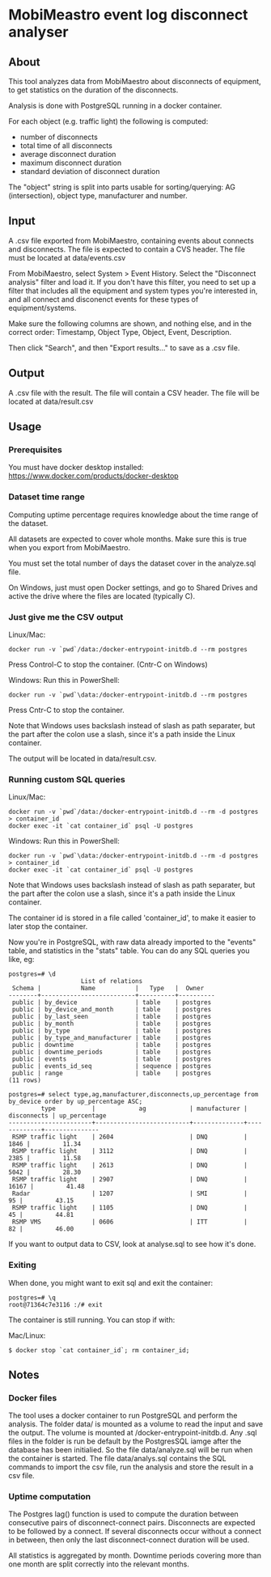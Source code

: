 # MobiMeastro event log disconnect analyser

## About
This tool analyzes data from MobiMaestro about disconnects of equipment,
to get statistics on the duration of the disconnects.

Analysis is done with PostgreSQL running in a docker container.

For each object (e.g. traffic light) the following is computed:

- number of disconnects
- total time of all disconnects
- average disconnect duration
- maximum disconnect duration
- standard deviation of disconnect duration

The "object" string is split into parts usable for sorting/querying:
AG (intersection), object type, manufacturer and number.

## Input
A .csv file exported from MobiMaestro, containing events about connects and disconnects.
The file is expected to contain a CVS header.
The file must be located at data/events.csv

From MobiMaestro, select System > Event History. Select the "Disconnect analysis" filter and load it. If you don't have this filter, you need to set up a filter that includes all the equipment and system types you're interested in, and all connect and disconenct events for these types of equipment/systems.

Make sure the following columns are shown, and nothing else, and in the correct order:
Timestamp, Object Type, Object,  Event, Description.

Then click "Search", and then "Export results..." to save as a .csv file.

## Output
A .csv file with the result.
The file will contain a CSV header.
The file will be located at data/result.csv

## Usage

### Prerequisites
You must have docker desktop installed:
https://www.docker.com/products/docker-desktop

### Dataset time range
Computing uptime percentage requires knowledge about the time range of the dataset.

All datasets are expected to cover whole months. Make sure this is true when you export from MobiMaestro.

You must set the total number of days the dataset cover in the analyze.sql file.

On Windows, just must open Docker settings, and go to Shared Drives and active the drive where the
files are located (typically C).

### Just give me the CSV output

Linux/Mac:
```
docker run -v `pwd`/data:/docker-entrypoint-initdb.d --rm postgres
```
Press Control-C to stop the container. (Cntr-C on Windows)


Windows:
Run this in PowerShell:
```
docker run -v `pwd`\data:/docker-entrypoint-initdb.d --rm postgres
```
Press Cntr-C to stop the container.

Note that Windows uses backslash instead of slash as path separater, but the part after the colon use a slash, since it's a path inside the Linux container.


The output will be located in data/result.csv.

### Running custom SQL queries
Linux/Mac:
```
docker run -v `pwd`/data:/docker-entrypoint-initdb.d --rm -d postgres > container_id
docker exec -it `cat container_id` psql -U postgres
```

Windows:
Run this in PowerShell:
```
docker run -v `pwd`\data:/docker-entrypoint-initdb.d --rm -d postgres > container_id
docker exec -it `cat container_id` psql -U postgres
```

Note that Windows uses backslash instead of slash as path separater, but the part after the colon use a slash, since it's a path inside the Linux container.

The container id is stored in a file called 'container_id', to make it easier to later stop the container.

Now you're in PostgreSQL, with raw data already imported to the "events" table, and statistics in the "stats" table. You can do any SQL queries you like, eg:

```
postgres=# \d
                    List of relations
 Schema |           Name           |   Type   |  Owner   
--------+--------------------------+----------+----------
 public | by_device                | table    | postgres
 public | by_device_and_month      | table    | postgres
 public | by_last_seen             | table    | postgres
 public | by_month                 | table    | postgres
 public | by_type                  | table    | postgres
 public | by_type_and_manufacturer | table    | postgres
 public | downtime                 | table    | postgres
 public | downtime_periods         | table    | postgres
 public | events                   | table    | postgres
 public | events_id_seq            | sequence | postgres
 public | range                    | table    | postgres
(11 rows)

postgres=# select type,ag,manufacturer,disconnects,up_percentage from by_device order by up_percentage ASC;
         type          |            ag            | manufacturer | disconnects | up_percentage 
-----------------------+--------------------------+--------------+-------------+---------------
 RSMP traffic light    | 2604                     | DNQ          |        1846 |         11.34
 RSMP traffic light    | 3112                     | DNQ          |        2385 |         11.58
 RSMP traffic light    | 2613                     | DNQ          |        5042 |         28.30
 RSMP traffic light    | 2907                     | DNQ          |       16167 |         41.48
 Radar                 | 1207                     | SMI          |          95 |         43.15
 RSMP traffic light    | 1105                     | DNQ          |          45 |         44.81
 RSMP VMS              | 0606                     | ITT          |          82 |         46.00
```

If you want to output data to CSV, look at analyse.sql to see how it's done.

### Exiting
When done, you might want to exit sql and exit the container:

```
postgres=# \q
root@71364c7e3116 :/# exit
```

The container is still running. You can stop if with: 

Mac/Linux:
```
$ docker stop `cat container_id`; rm container_id;
```

## Notes

### Docker files
The tool uses a docker container to run PostgreSQL and perform the analysis. 
The folder data/ is mounted as a volume to read the input and save the output.
The volume is mounted at /docker-entrypoint-initdb.d. Any .sql files in the folder is run be default by the PostgresSQL iamge after the database has been initialied. So the file data/analyze.sql will be run when the container is started.
The file data/analys.sql contains the SQL commands to import the csv file, run the analysis and store the result in a csv file.

### Uptime computation
The Postgres lag() function is used to compute the duration between consecutive pairs of disconnect-connect pairs.
Disconnects are expected to be followed by a connect. If several disconnects occur without a connect in between, then only the last disconnect-connect duration will be used.

All statistics is aggregated by month. Downtime periods covering more than one month are split correctly into the relevant months.


